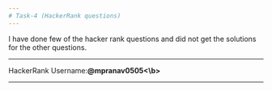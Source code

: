```yaml
---
# Task-4 (HackerRank questions)
---
```


I have done few of the hacker rank questions and did not get the solutions for the other questions.

---

HackerRank Username:<b>@mpranav0505<\b>

---
